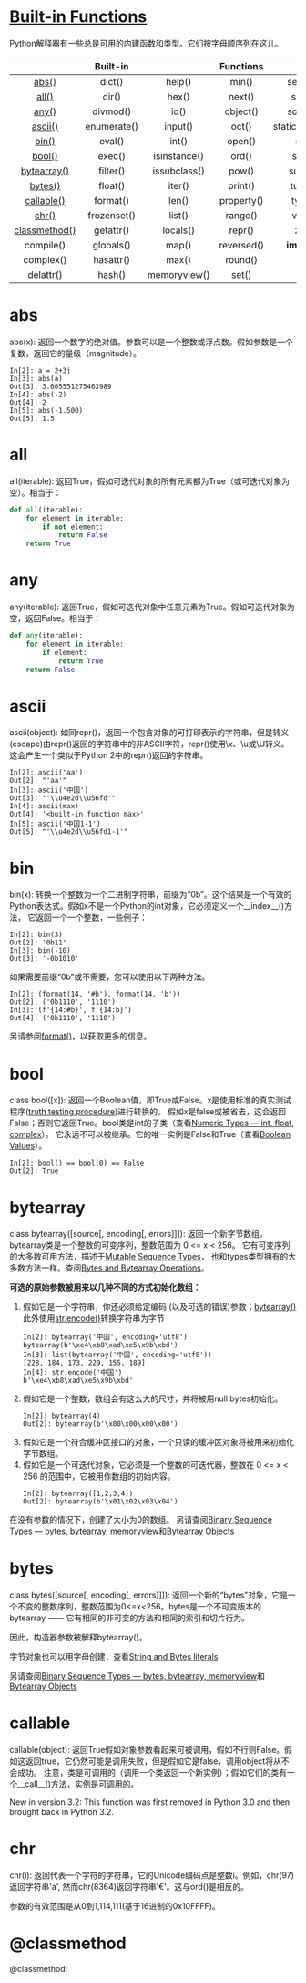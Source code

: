 # [Built-in Functions](https://docs.python.org/3.6/library/functions.html#built-in-functions)

Python解释器有一些总是可用的内建函数和类型。它们按字母顺序列在这儿。

|  |  Built-in|  | Functions |  |
| :---: | :---: | :---: | :---: | :---: |
| [abs()](#abs) | dict() | help() | min() | setattr() |
| [all()](#all) | dir() | hex() | next() | slice() |
| [any()](#any) | divmod() | id() | object() | sorted() |
| [ascii()](#ascii) | enumerate() | input() | oct() | staticmethod() |
| [bin()](#bin) | eval() | int() | open() | str() |
| [bool()](#bool) | exec() | isinstance() | ord() | sum() |
| [bytearray()](#bytearray) | filter() | issubclass() | pow() | super() |
| [bytes()](#bytes) | float() | iter() | print() | tuple() |
| [callable()](#callable) | format() | len() | property() | type() |
| [chr()](#chr) | frozenset() | list() | range() | vars() |
| [classmethod()](#@classmethod) | getattr() | locals() | repr() | zip() |
| compile() | globals() | map() | reversed() | __import__() |
| complex() | hasattr() | max() | round() |   |
| delattr() | hash() | memoryview() | set() |   |

# abs
abs(x): 返回一个数字的绝对值。参数可以是一个整数或浮点数。假如参数是一个复数，返回它的量级（magnitude）。
```ipnbpython
In[2]: a = 2+3j
In[3]: abs(a)
Out[3]: 3.605551275463989
In[4]: abs(-2)
Out[4]: 2
In[5]: abs(-1.500)
Out[5]: 1.5
```

# all
all(iterable): 返回True，假如可迭代对象的所有元素都为True（或可迭代对象为空）。相当于：
```python
def all(iterable):
    for element in iterable:
        if not element:
            return False
    return True
```

# any
any(iterable): 返回True，假如可迭代对象中任意元素为True。假如可迭代对象为空，返回False。相当于：
```python
def any(iterable):
    for element in iterable:
        if element:
            return True
    return False
```

# ascii
ascii(object): 如同repr()，返回一个包含对象的可打印表示的字符串，但是转义(escape)由repr()返回的字符串中的非ASCII字符，repr()使用\x、\u或\U转义。
这会产生一个类似于Python 2中的repr()返回的字符串。
```ipnbpython
In[2]: ascii('aa')
Out[2]: "'aa'"
In[3]: ascii('中国')
Out[3]: "'\\u4e2d\\u56fd'"
In[4]: ascii(max)
Out[4]: '<built-in function max>'
In[5]: ascii('中国1-1')
Out[5]: "'\\u4e2d\\u56fd1-1'"
```
# bin
bin(x): 转换一个整数为一个二进制字符串，前缀为“0b”。这个结果是一个有效的Python表达式。假如x不是一个Python的int对象，它必须定义一个__index__()方法，
它返回一个一个整数，一些例子：
```ipnbpython
In[2]: bin(3)
Out[2]: '0b11'
In[3]: bin(-10)
Out[3]: '-0b1010'
```
如果需要前缀“0b”或不需要，您可以使用以下两种方法。
```ipnbpython
In[2]: (format(14, '#b'), format(14, 'b'))
Out[2]: ('0b1110', '1110')
In[3]: (f'{14:#b}', f'{14:b}')
Out[4]: ('0b1110', '1110')
```
另请参阅[format()](#format)，以获取更多的信息。

# bool
class bool([x]): 返回一个Boolean值，即True或False。x是使用标准的真实测试程序([truth testing procedure](https://docs.python.org/3.6/library/stdtypes.html#truth))进行转换的。
假如x是false或被省去，这会返回False；否则它返回True。bool类是int的子类（查看[Numeric Types — int, float, complex](https://docs.python.org/3.6/library/stdtypes.html#typesnumeric)）。
它永远不可以被继承。它的唯一实例是False和True（查看[Boolean Values](https://docs.python.org/3.6/library/stdtypes.html#bltin-boolean-values)）。
```ipnbpython
In[2]: bool() == bool(0) == False
Out[2]: True
```

# bytearray
class bytearray([source[, encoding[, errors]]]): 返回一个新字节数组。bytearray类是一个整数的可变序列，整数范围为 0 <= x < 256。
它有可变序列的大多数可用方法，描述于[Mutable Sequence Types](https://docs.python.org/3.6/library/stdtypes.html#typesseq-mutable)，
也和types类型拥有的大多数方法一样。查阅[Bytes and Bytearray Operations](https://docs.python.org/3.6/library/stdtypes.html#bytes-methods)。  

**可选的原始参数被用来以几种不同的方式初始化数组：**
1. 假如它是一个字符串，你还必须给定编码 (以及可选的错误)参数；[bytearray()](https://docs.python.org/3.6/library/stdtypes.html#bytearray)此外使用[str.encode()](https://docs.python.org/3.6/library/stdtypes.html#str.encode)转换字符串为字节
    ```ipnbpython
    In[2]: bytearray('中国', encoding='utf8')
    bytearray(b'\xe4\xb8\xad\xe5\x9b\xbd')
    In[3]: list(bytearray('中国', encoding='utf8'))
    [228, 184, 173, 229, 155, 189]
    In[4]: str.encode('中国')
    b'\xe4\xb8\xad\xe5\x9b\xbd'
    ```
2. 假如它是一个整数，数组会有这么大的尺寸，并将被用null bytes初始化。
    ```ipnbpython
    In[2]: bytearray(4)
    Out[2]: bytearray(b'\x00\x00\x00\x00')
    ```
3. 假如它是一个符合缓冲区接口的对象，一个只读的缓冲区对象将被用来初始化字节数组。
4. 假如它是一个可迭代对象，它必须是一个整数的可迭代器，整数在 0 <= x < 256 的范围中，它被用作数组的初始内容。
    ```ipnbpython
    In[2]: bytearray([1,2,3,4])
    Out[2]: bytearray(b'\x01\x02\x03\x04')
    ```

在没有参数的情况下，创建了大小为0的数组。
另请查阅[Binary Sequence Types — bytes, bytearray, memoryview](https://docs.python.org/3.6/library/stdtypes.html#binaryseq)和[Bytearray Objects](https://docs.python.org/3.6/library/stdtypes.html#typebytearray)

# bytes
 class bytes([source[, encoding[, errors]]]): 返回一个新的“bytes”对象，它是一个不变的整数序列，整数范围为0<=x<256。bytes是一个不可变版本的bytearray —— 它有相同的非可变的方法和相同的索引和切片行为。

因此，构造器参数被解释bytearray()。

字节对象也可以用字母创建，查看[String and Bytes literals](https://docs.python.org/3.6/reference/lexical_analysis.html#strings)

另请查阅[Binary Sequence Types — bytes, bytearray, memoryview](https://docs.python.org/3.6/library/stdtypes.html#binaryseq)和[Bytearray Objects](https://docs.python.org/3.6/library/stdtypes.html#typebytearray)

# callable
callable(object): 返回True假如对象参数看起来可被调用，假如不行则False。假如这返回true，它仍然可能是调用失败，但是假如它是false，调用object将从不会成功。
注意，类是可调用的（调用一个类返回一个新实例）；假如它们的类有一个__call__()方法，实例是可调用的。

New in version 3.2: This function was first removed in Python 3.0 and then brought back in Python 3.2.

# chr
chr(i): 返回代表一个字符的字符串，它的Unicode编码点是整数i。例如，chr(97)返回字符串'a', 然而chr(8364)返回字符串'€'。这与ord()是相反的。

参数的有效范围是从0到1,114,111(基于16进制的0x10FFFF)。

# @classmethod
@classmethod: 
